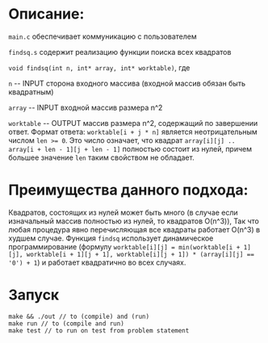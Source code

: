 # Описание:

`main.c` обеспечивает коммуникацию с пользователем

`findsq.s` содержит реализацию функции поиска всех квадратов 

`void findsq(int n, int* array, int* worktable)`, где

`n` 		-- INPUT	сторона входного массива (входной массив обязан быть квадратным)

`array` 	-- INPUT	входной массив размера n^2

`worktable` 	-- OUTPUT	массив размера n^2, содержащий по завершении ответ. 
Формат ответа: `worktable[i + j * n]` является неотрицательным числом `len >= 0`. Это число означает, что 
квадрат `array[i][j] .. array[i + len - 1][j + len - 1]` полностью состоит из нулей, причем большее значение
`len` таким свойством не обладает. 


# Преимущества данного подхода: 

Квадратов, состоящих из нулей может быть много (в случае если изначальный массив полностью из нулей, то квадратов 
O(n^3)), Так что любая процедура явно перечисляющая все квадраты работает O(n^3) в худшем случае.
Функция `findsq` использует динамическое программирование 
(формулу `worktable[i][j] = min(worktable[i + 1][j], worktable[i + 1][j + 1], worktable[i][j + 1]) * (array[i][j] == '0') + 1`)
и работает квадратично во всех случаях.

# Запуск

```
make && ./out // to (compile) and (run)
make run // to (compile and run)
make test // to run on test from problem statement
```
